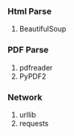 ### Html Parse
1. BeautifulSoup


### PDF Parse
1. pdfreader
2. PyPDF2

### Network
1. urllib
2. requests